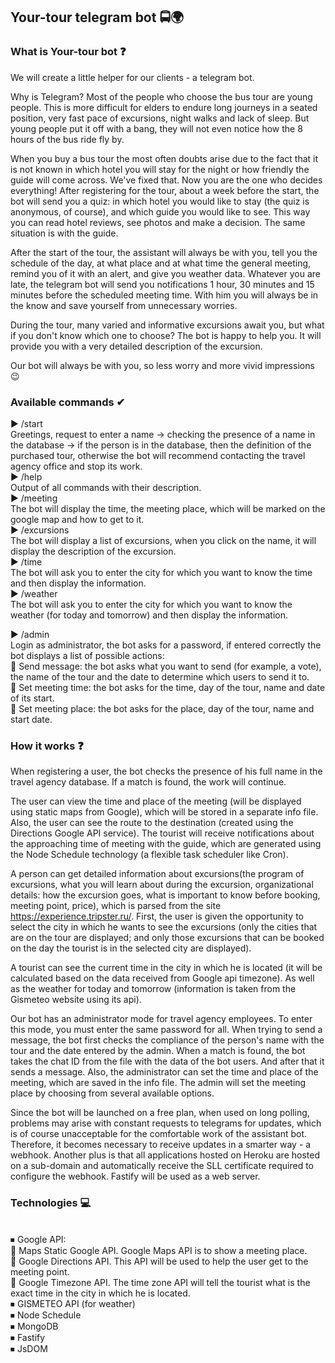 ## Your-tour telegram bot 🚍🌍

### What is Your-tour bot ❓

We will create a little helper for our clients - a telegram bot.

Why is Telegram? Most of the people who choose the bus tour are young people. This is more difficult for elders to endure long journeys in a seated position, very fast pace of excursions, night walks and lack of sleep. But young people put it off with a bang, they will not even notice how the 8 hours of the bus ride fly by.
 
When you buy a bus tour the most often doubts arise due to the fact that it is not known in which hotel you will stay for the night or how friendly the guide will come across. We've fixed that. Now you are the one who decides everything! After registering for the tour, about a week before the start, the bot will send you a quiz: in which hotel you would like to stay (the quiz is anonymous, of course), and which guide you would like to see. This way you can read hotel reviews, see photos and make a decision. The same situation is with the guide.
           
After the start of the tour, the assistant will always be with you, tell you the schedule of the day, at what place and at what time the general meeting, remind you of it with an alert, and give you weather data. Whatever you are late, the telegram bot will send you notifications 1 hour, 30 minutes and 15 minutes before the scheduled meeting time. With him you will always be in the know and save yourself from unnecessary worries.
            
During the tour, many varied and informative excursions await you, but what if you don't know which one to choose? The bot is happy to help you. It will provide you with a very detailed description of the excursion. 
            
Our bot will always be with you, so less worry and more vivid impressions 😉

### Available commands ✔

▶   /start <br>
		 Greetings, request to enter a name -> checking the presence of a name in the database -> if the person is in the database, then the definition of the purchased tour,            otherwise the bot will recommend contacting the travel agency office and stop its work. <br>
▶  	/help <br>
		 Output of all commands with their description.<br>
▶		/meeting <br>
     The bot will display the time, the meeting place, which will be marked on the google map and how to get to it.<br>
▶		/excursions <br>
		 The bot will display a list of excursions, when you click on the name, it will display the description of the excursion.<br>
▶		/time <br>
		 The bot will ask you to enter the city for which you want to know the time and then display the information.<br>
▶		/weather <br>
     The bot will ask you to enter the city for which you want to know the weather (for today and tomorrow) and then display the information.<br>

▶		/admin <br>
     Login as administrator, the bot asks for a password, if entered correctly the bot displays a list of possible actions:<br>
    🔹 Send message: the bot asks what you want to send (for example, a vote), the name of the tour and the date to determine which users to send it to.<br>
    🔹 Set meeting time: the bot asks for the time, day of the tour, name and date of its start.<br>
    🔹 Set meeting place: the bot asks for the place, day of the tour, name and start date.<br>

### How it works ❓

When registering a user, the bot checks the presence of his full name in the travel agency database. If a match is found, the work will continue.

The user can view the time and place of the meeting (will be displayed using static maps from Google), which will be stored in a separate info file. Also, the user can see the route to the destination (created using the Directions Google API service). The tourist will receive notifications about the approaching time of meeting with the guide, which are generated using the Node Schedule technology (a flexible task scheduler like Cron).

A person can get detailed information about excursions(the program of excursions, what you will learn about during the excursion, organizational details: how the excursion goes, what is important to know before booking, meeting point, price), which is parsed from the site https://experience.tripster.ru/. First, the user is given the opportunity to select the city in which he wants to see the excursions (only the cities that are on the tour are displayed; and only those excursions that can be booked on the day the tourist is in the selected city are displayed).

A tourist can see the current time in the city in which he is located (it will be calculated based on the data received from Google api timezone). As well as the weather for today and tomorrow (information is taken from the Gismeteo website using its api).

Our bot has an administrator mode for travel agency employees. To enter this mode, you must enter the same password for all. When trying to send a message, the bot first checks the compliance of the person's name with the tour and the date entered by the admin. When a match is found, the bot takes the chat ID from the file with the data of the bot users. And after that it sends a message. Also, the administrator can set the time and place of the meeting, which are saved in the info file. The admin will set the meeting place by choosing from several available options.

Since the bot will be launched on a free plan, when used on long polling, problems may arise with constant requests to telegrams for updates, which is of course unacceptable for the comfortable work of the assistant bot. Therefore, it becomes necessary to receive updates in a smarter way - a webhook. Another plus is that all applications hosted on Heroku are hosted on a sub-domain and automatically receive the SLL certificate required to configure the webhook. Fastify will be used as a web server.

### Technologies 💻
<br>
⏹ Google API:<br>
    🔹 Maps Static Google API. Google Maps API is to show a meeting place.<br>
    🔹 Google Directions API. This API will be used to help the user get to the meeting point.<br>
    🔹 Google Timezone API. The time zone API will tell the tourist what is the exact time in the city in which he is located.<br>
⏹ GISMETEO API (for weather)<br>
⏹ Node Schedule<br>
⏹ MongoDB<br>
⏹ Fastify<br>
⏹ JsDOM


